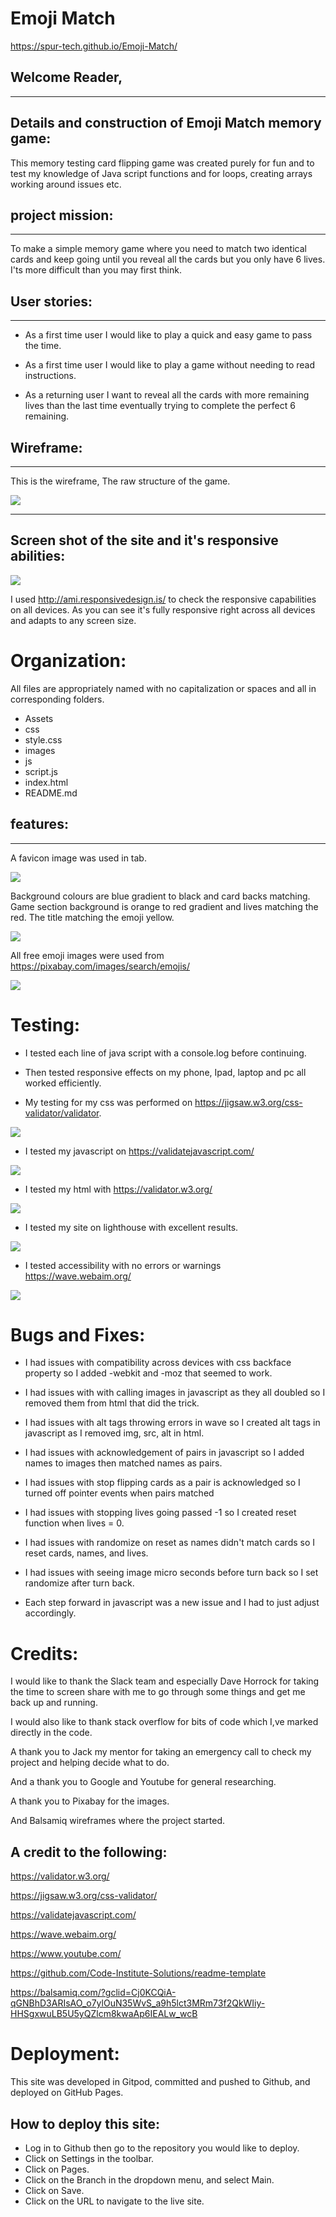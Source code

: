 # Emoji Match
https://spur-tech.github.io/Emoji-Match/

## Welcome Reader,
-----

## Details and construction of Emoji Match memory game:

This memory testing card flipping game was created purely for fun and to test my knowledge of Java script functions and for loops, creating arrays working around issues etc.

## project mission:
---

To make a simple memory game where you need to match two identical cards and keep going until you reveal all the cards but you only have 6 lives. I'ts more difficult than you may first think.

## User stories:
----

- As a first time user I would like to play a quick and easy game to pass the time.

- As a first time user I would like to play a game without needing to read instructions.

- As a returning user I want to reveal all the cards with more remaining lives than the last time eventually trying to complete the perfect 6 remaining.

## Wireframe:
---
This is the wireframe, The raw structure of the game.

![](assets/images/wireframe-emoji-match.png)

-----

##  Screen shot of the site and it's responsive abilities:

![](assets/images/responsive-screenshot.png)

I used http://ami.responsivedesign.is/ to check the responsive capabilities on all devices.
As you can see it's fully responsive right across all devices and adapts to any screen size.

# Organization:

All files are appropriately named with no capitalization or spaces and all in corresponding folders.

- Assets
- css
- style.css
- images
- js
- script.js
- index.html
- README.md

## features:
---

A favicon image was used in tab.

![](assets/images/favicon-emoji.png)

Background colours are blue gradient to black and card backs matching.
Game section background is orange to red gradient and lives matching the red.
The title matching the emoji yellow.

![](assets/images/game-backs.png)

All free emoji images were used from https://pixabay.com/images/search/emojis/

![](assets/images/game-faces.png)

# Testing:

- I tested each line of java script with a console.log before continuing.

 - Then tested responsive effects on my phone, Ipad, laptop and pc all worked efficiently.

 - My testing for my css was performed on https://jigsaw.w3.org/css-validator/validator.

 ![](assets/images/css-validation-results.png)

 - I tested my javascript on https://validatejavascript.com/ 

 ![](assets/images/js-test-results.png)

 - I tested my html with https://validator.w3.org/

 ![](assets/images/html-test-results.png)

 - I tested my site on lighthouse with excellent results.

![](assets/images/lighthouse-results.png)

  - I tested accessibility with no errors or warnings https://wave.webaim.org/

![](assets/images/wave-results.png)

# Bugs and Fixes:

- I had issues with compatibility across devices with css backface property so I added -webkit and -moz that seemed to work.

- I had issues with with calling images in javascript as they all doubled so I removed them from html that did the trick.

- I had issues with alt tags throwing errors in wave so I created alt tags in javascript as I removed img, src, alt in html. 

- I had issues with acknowledgement of pairs in javascript so I added names to images then matched names as pairs.

- I had issues with stop flipping cards as a pair is acknowledged so I turned off pointer events when pairs matched

- I had issues with stopping lives going passed -1 so I created reset function when lives = 0.

- I had issues with randomize on reset as names didn't match cards so I reset cards, names, and lives.

- I had issues with seeing image micro seconds before turn back so I set randomize after turn back.

 - Each step forward in javascript was a new issue and I had to just adjust accordingly.


 # Credits:

 I would like to thank the Slack team and especially Dave Horrock for taking the time to screen share with me to go through some things and get me back up and running.

 I would also like to thank stack overflow for bits of code which I,ve marked directly in the code.

 A thank you to Jack my mentor for taking an emergency call to check my project and helping decide what to do.

 And a thank you to Google and Youtube for general researching.
 
A thank you to Pixabay for the images.

And Balsamiq wireframes where the project started.

## A credit to the following:

https://validator.w3.org/

https://jigsaw.w3.org/css-validator/

https://validatejavascript.com/

https://wave.webaim.org/

https://www.youtube.com/

https://github.com/Code-Institute-Solutions/readme-template

https://balsamiq.com/?gclid=Cj0KCQiA-qGNBhD3ARIsAO_o7ylOuN35WvS_a9h5lct3MRm73f2QkWIiy-HHSgxwuLB5U5yQZlcm8kwaAp6IEALw_wcB


# Deployment:

This site was developed in Gitpod, committed and pushed to Github, and deployed on GitHub Pages.

## How to deploy this site:

- Log in to Github then go to the repository you would like to deploy.
- Click on Settings in the toolbar.
- Click on Pages.
- Click on the Branch in the dropdown menu, and select Main.
- Click on Save.
- Click on the URL to navigate to the live site.




 







